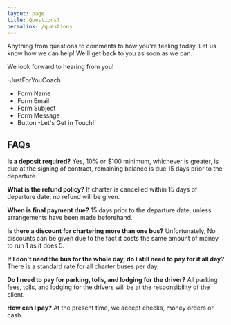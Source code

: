 ```yaml
---
layout: page
title: Questions?
permalink: /questions
---
```


Anything from questions to comments to how you're feeling today. Let us know how we can help! We'll get back to you as soon as we can. 

We look forward to hearing from you!

-JustForYouCoach


- Form Name
- Form Email
- Form Subject
- Form Message
- Button -Let's Get in Touch!`

## FAQs
__Is a deposit required?__  Yes, 10% or $100 minimum, whichever is greater, is due at the signing of contract, remaining balance is due 15 days prior to the departure.

__What is the refund policy?__  If charter is cancelled within 15 days of departure date, no refund will be given.

__When is final payment due?__  15 days prior to the departure date, unless arrangements have been made beforehand.

__Is there a discount for chartering more than one bus?__  Unfortunately, No discounts can be given due to the fact it costs the same amount of money to run 1 as it does 5.

__If I don't need the bus for the whole day, do I still need to pay for it all day?__  There is a standard rate for all charter buses per day.

__Do I need to pay for parking, tolls, and lodging for the driver?__  All parking fees, tolls, and lodging for the drivers will be at the responsibility of the client.

__How can I pay?__  At the present time, we accept checks, money orders or cash.